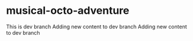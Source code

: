 # musical-octo-adventure

This is dev branch
Adding new content to dev branch
Adding new content to dev branch

